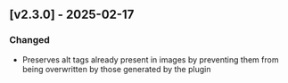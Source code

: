 ## [v2.3.0] - 2025-02-17

### Changed
- Preserves alt tags already present in images by preventing them from being overwritten by those generated by the plugin